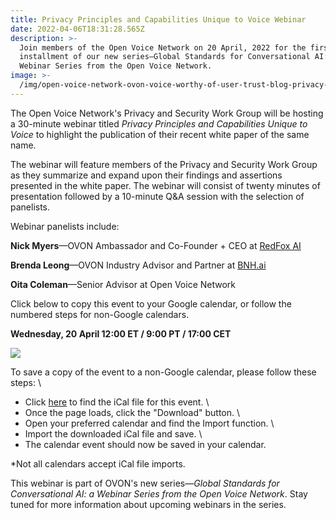 ```yaml
---
title: Privacy Principles and Capabilities Unique to Voice Webinar
date: 2022-04-06T18:31:28.565Z
description: >-
  Join members of the Open Voice Network on 20 April, 2022 for the first
  installment of our new series—Global Standards for Conversational AI: a
  Webinar Series from the Open Voice Network.
image: >-
  /img/open-voice-network-ovon-voice-worthy-of-user-trust-blog-privacy-principles-and-capabilities-unique-to-voice-webinar-new.png
---
```

The Open Voice Network's Privacy and Security Work Group will be hosting a 30-minute webinar titled _Privacy Principles and Capabilities Unique to Voice_ to highlight the publication of their recent white paper of the same name.

The webinar will feature members of the Privacy and Security Work Group as they summarize and expand upon their findings and assertions presented in the white paper. The webinar will consist of twenty minutes of presentation followed by a 10-minute Q&A session with the selection of panelists. 

Webinar panelists include:

**Nick Myers**—OVON Ambassador and Co-Founder + CEO at [RedFox AI](https://redfox-ai.com/)

**Brenda Leong**—OVON Industry Advisor and Partner at [BNH.ai](https://www.bnh.ai/)

**Oita Coleman**—Senior Advisor at Open Voice Network

Click below to copy this event to your Google calendar, or follow the numbered steps for non-Google calendars.

**Wednesday, 20 April 12:00 ET / 9:00 PT / 17:00 CET**

<a href="https://calendar.google.com/calendar/u/0/r/eventedit/copy/Mm9wa3M5aXRudWlmcGkwcnUxcmgzaGFqNmQgY185Zmk4ODhzbGphdHMzOTE1M281bjhpY2UzMEBn" target="_blank" ><img src="/img/open-voice-network-ovon-voice-worthy-of-user-trust-blog-privacy-principles-and-capabilities-unique-to-voice-webinar-calendar-graphic.png"></a>

To save a copy of the event to a non-Google calendar, please follow these steps:
\

* Click [here](https://drive.google.com/file/d/1RxQ57cAgwiol47M_hWxsQAlJkJmlxXv7/view?usp=sharing) to find the iCal file for this event.
  \
* Once the page loads, click the "Download" button.
  \
* Open your preferred calendar and find the Import function.
  \
* Import the downloaded iCal file and save.
  \
* The calendar event should now be saved in your calendar.

\*Not all calendars accept iCal file imports.

This webinar is part of OVON's new series—_Global Standards for Conversational AI: a Webinar Series from the Open Voice Network_. Stay tuned for more information about upcoming webinars in the series.
